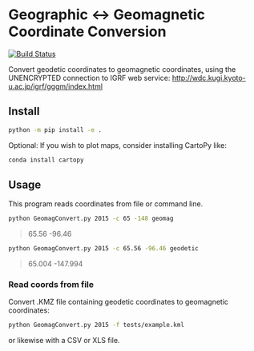 # Geographic &harr; Geomagnetic Coordinate Conversion

[![Build Status](https://travis-ci.org/scivision/igrfcoord.svg?branch=master)](https://travis-ci.org/scivision/igrfcoord)

Convert geodetic coordinates to geomagnetic coordinates, using the UNENCRYPTED
connection to IGRF web service:
http://wdc.kugi.kyoto-u.ac.jp/igrf/gggm/index.html

## Install

```sh
python -m pip install -e .
```

Optional: If you wish to plot maps, consider installing CartoPy like:

```sh
conda install cartopy
```

## Usage

This program reads coordinates from file or command line.

```sh
python GeomagConvert.py 2015 -c 65 -148 geomag
```

> 65.56 -96.46

```sh
python GeomagConvert.py 2015 -c 65.56 -96.46 geodetic
```

> 65.004 -147.994

### Read coords from file

Convert .KMZ file containing geodetic coordinates to geomagnetic
coordinates:

```sh
python GeomagConvert.py 2015 -f tests/example.kml
```

or likewise with a CSV or XLS file.
